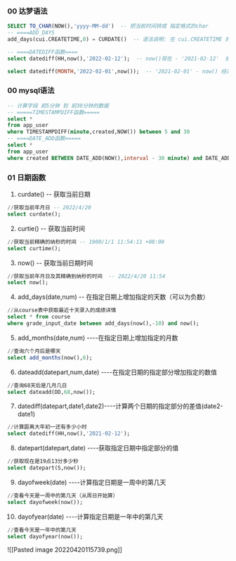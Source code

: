 ### 00 达梦语法

```sql
SELECT TO_CHAR(NOW(),'yyyy-MM-dd')  -- 把当前时间转成 指定格式的char
-- ====ADD_DAYS
add_days(cui.CREATETIME,0) = CURDATE()  -- 语法说明: 在 cui.CREATETIME 的基础上 +0天

-- ====DATEDIFF函数====
select datediff(HH,now(),'2022-02-12');  -- now()现在 - '2021-02-12'  经过了__小时

select datediff(MONTH,'2022-02-01',now());  -- '2021-02-01' - now() 经过了__月
```
### 00 mysql语法
```sql
-- 计算字段 前5分钟 到 前30分钟的数据
-- =====TIMESTAMPDIFF函数=====
select *
from app_user
where TIMESTAMPDIFF(minute,created,NOW()) between 5 and 30
-- ====DATE_ADD函数=====
select *
from app_user
where created BETWEEN DATE_ADD(NOW(),interval - 30 minute) and DATE_ADD(NOW(),interval - 5 minute)
```
### 01 日期函数
1. curdate()  -- 获取当前日期
```sql
//获取当前年月日 -- 2022/4/20
select curdate();
```
2. curtie() -- 获取当前时间
```sql
//获取当前精确的纳秒的时间 -- 1900/1/1 11:54:11 +08:00
select curtime();
```
3. now() -- 获取当前日期时间
```sql
//获取当前年月日及其精确到纳秒的时间  -- 2022/4/20 11:54
select now();
```
4. add_days(date,num) -- 在指定日期上增加指定的天数（可以为负数）
```sql
//从course表中获取最近十天录入的成绩详情
select * from course 
where grade_input_date between add_days(now(),-10) and now();
```
5. add_months(date,num) ----在指定日期上增加指定的月数
```sql
//查询六个月后是哪天
select add_months(now(),6);
```
6. dateadd(datepart,num,date) ----在指定日期的指定部分增加指定的数值
```sql
//查询68天后是几月几日 
select dateadd(DD,68,now());
```
7. datediff(datepart,date1,date2)----计算两个日期的指定部分的差值(date2-date1)
```sql
//计算距离大年初一还有多少小时
select datediff(HH,now(),'2021-02-12');
```
8. datepart(datepart,date) ----获取指定日期中指定部分的值
```sql
//获取现在是19点13分多少秒
select datepart(S,now());
```
9. dayofweek(date) ----计算指定日期是一周中的第几天
```sql
//查看今天是一周中的第几天（从周日开始算）
select dayofweek(now());
```
10. dayofyear(date) ----计算指定日期是一年中的第几天
```sql
//查看今天是一年中的第几天
select dayofyear(now());
```


![[Pasted image 20220420115739.png]]